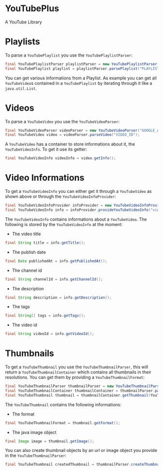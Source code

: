 # YouTubePlus
A YouTube Library

# Playlists
To parse a ``YouTubePlaylist`` you use the ``YouTubePlaylistParser``:
```Java
final YouTubePlaylistParser playlistParser = new YouTubePlaylistParser("GOOGLE_API_KEY");
final YouTubePlaylist playlist = playlistParser.parsePlaylist("PLAYLIST_ID");
```
You can get various informations from a Playlist.
As example you can get all ``YouTubeVideo``s contained in a ``YouTubePlaylist`` by iterating through it like a ``java.util.List``.
# Videos
To parse a ``YouTubeVideo`` you use the ``YouTubeVideoParser``:
```Java
final YouTubeVideoParser videoParser = new YouTubeVideoParser("GOOGLE_API_KEY");
final YouTubeVideo video = videoParser.parseVideo("VIDEO_ID");
```
A ``YouTubeVideo`` has a container to store informations about it, the ``YouTubeVideoInfo``.
To get it use its getter:
```Java
final YouTubeVideoInfo videoInfo = video.getInfo();
```

# Video Informations
To get a ``YouTubeVideoInfo`` you can either get it through a ``YouTubeVideo`` as shown above or through the ``YouTubeVideoInfoProvider``:
```Java
final YouTubeVideoInfoProvider infoProvider = new YouTubeVideoInfoProvider("GOOGLE_API_KEY");
final YouTubeVideoInfo info = infoProvider.provideYouTubeVideoInfo("videoId");
```
The ``YouTubeVideoInfo`` contains informations about a ``YouTubeVideo``.
The following is stored by the ``YouTubeVideoInfo`` at the moment:
* The video title
```Java
final String title = info.getTitle();
```
* The publish date
```Java
final Date publishedAt = info.getPublishedAt();
```
* The channel id
```Java
final String channelId = info.getChannelId();
```
* The description
```Java
final String description = info.getDescription();
```
* The tags
```Java
final String[] tags = info.getTags();
```
* The video id
```Java
final String videoId = info.getVideoId();
```

# Thumbnails
To get a ``YouTubeThumbnail`` you use the ``YouTubeThumbnailParser``, this will return a ``YouTubeThumbnailContainer`` which contains all thumbnails in their resolutions. You can get them by providing a ``YouTubeThumbnailFormat``:
```Java
final YouTubeThumbnailParser thumbnailParser = new YouTubeThumbnailParser("GOOGLE_API_KEY");
final YouTubeThumbnailContainer thumbnailContainer = thumbnailParser.parseThumbnail("videoId");
final YouTubeThumbnail thumbnail = thumbnailContainer.getThumbnail(YouTubeThumbnailFormat.MAXRES);
```
The ``YouTubeThumbnail`` contains the following informations:
* The format
```Java
final YouTubeThumbnailFormat = thumbnail.getFormat();
```
* The java image object
```Java
final Image image = thumbnail.getImage();
```
You can also create thumbnail objects by an url or image object you provide in the ``YouTubeThumbnailParser``:
```Java
final YouTubeThumbnail createdThumbnail = thumbnailParser.createThumbnail(URL_OR_IMAGE);
```
